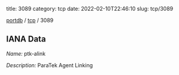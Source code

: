 title: 3089
category: tcp
date: 2022-02-10T22:46:10
slug: tcp/3089

[portdb](/) / [tcp](/category/tcp.html) / 3089


## IANA Data

_Name:_ ptk-alink

_Description:_ ParaTek Agent Linking

